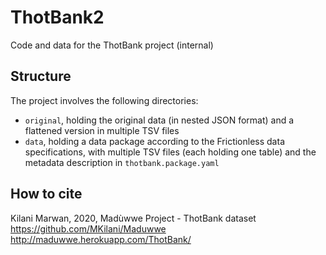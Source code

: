 # ThotBank2

Code and data for the ThotBank project (internal)

## Structure

The project involves the following directories:

  - `original`, holding the original data (in nested JSON format) and a flattened
    version in multiple TSV files
  - `data`, holding a data package according to the Frictionless data specifications,
    with multiple TSV files (each holding one table) and the metadata description
    in `thotbank.package.yaml`

## How to cite

Kilani Marwan, 2020, Madùwwe Project - ThotBank dataset
https://github.com/MKilani/Maduwwe
http://maduwwe.herokuapp.com/ThotBank/

